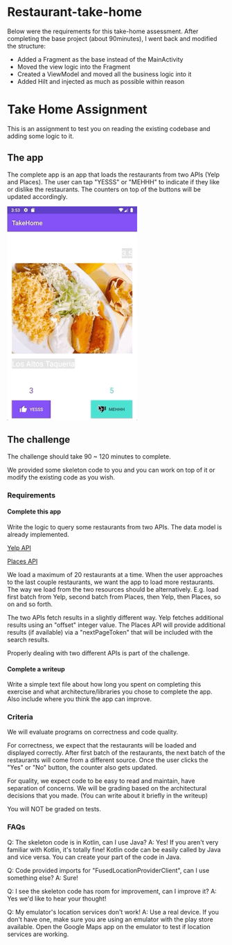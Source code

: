 # Restaurant-take-home
Below were the requirements for this take-home assessment. After completing the base project (about 90minutes), I went back and modified the structure:
- Added a Fragment as the base instead of the MainActivity
- Moved the view logic into the Fragment
- Created a ViewModel and moved all the business logic into it
- Added Hilt and injected as much as possible within reason


# Take Home Assignment

This is an assignment to test you on reading the existing codebase and adding some logic to it.

## The app
The complete app is an app that loads the restaurants from two APIs (Yelp and Places). The user can tap "YESSS" or "MEHHH" to indicate if they like or dislike the restaurants. The counters on top of the buttons will be updated accordingly.

<img src="./documentation//demo.gif" width="300" />

## The challenge
The challenge should take 90 ~ 120 minutes to complete.

We provided some skeleton code to you and you can work on top of it or modify the existing code as you wish.

### Requirements
#### Complete this app
Write the logic to query some restaurants from two APIs. The data model is already implemented.

[Yelp API](https://www.yelp.com/developers/documentation/v3/get_started)

[Places API](https://developers.google.com/maps/documentation/places/web-service/search#PlaceSearchRequests)

We load a maximum of 20 restaurants at a time. When the user approaches to the last couple restaurants, we want the app to load more restaurants.
The way we load from the two resources should be alternatively. E.g. load first batch from Yelp, second batch from Places, then Yelp, then Places, so on and so forth.

The two APIs fetch results in a slightly different way. Yelp fetches additional results using an "offset" integer value. The Places API will provide additional results (if available) via a "nextPageToken" that will be included with the search results.

Properly dealing with two different APIs is part of the challenge.

#### Complete a writeup
Write a simple text file about how long you spent on completing this exercise and what architecture/libraries you chose to complete the app. Also include where you think the app can improve.

### Criteria
We will evaluate programs on correctness and code quality.

For correctness, we expect that the restaurants will be loaded and displayed correctly. After first batch of the restaurants, the next batch of the restaurants will come from a different source. Once the user clicks the "Yes" or "No" button, the counter also gets updated.

For quality, we expect code to be easy to read and maintain, have separation of concerns. We will be grading based on the architectural decisions that you made. (You can write about it briefly in the writeup)

You will NOT be graded on tests.

### FAQs
Q: The skeleton code is in Kotlin, can I use Java?
A: Yes! If you aren't very familiar with Kotlin, it's totally fine! Kotlin code can be easily called by Java and vice versa. You can create your part of the code in Java.

Q: Code provided imports for "FusedLocationProviderClient", can I use something else?
A: Sure!

Q: I see the skeleton code has room for improvement, can I improve it?
A: Yes we'd like to hear your thought!

Q: My emulator's location services don't work!
A: Use a real device. If you don't have one, make sure you are using an emulator with the play store available. Open the Google Maps app on the emulator to test if location services are working.
